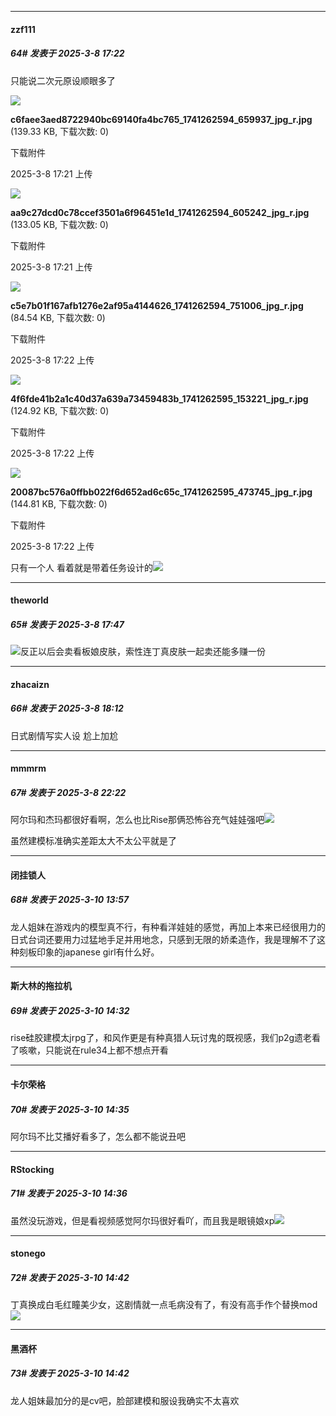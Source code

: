 ﻿
*****

####  zzf111  
##### 64#       发表于 2025-3-8 17:22

只能说二次元原设顺眼多了

<img src="https://img.saraba1st.com/forum/202503/08/172149bbhtybphutytct1u.jpg" referrerpolicy="no-referrer">

<strong>c6faee3aed8722940bc69140fa4bc765_1741262594_659937_jpg_r.jpg</strong> (139.33 KB, 下载次数: 0)

下载附件

2025-3-8 17:21 上传

<img src="https://img.saraba1st.com/forum/202503/08/172155lsgwlkete71dt11s.jpg" referrerpolicy="no-referrer">

<strong>aa9c27dcd0c78ccef3501a6f96451e1d_1741262594_605242_jpg_r.jpg</strong> (133.05 KB, 下载次数: 0)

下载附件

2025-3-8 17:21 上传

<img src="https://img.saraba1st.com/forum/202503/08/172205iyb91v88iyw6ev0u.jpg" referrerpolicy="no-referrer">

<strong>c5e7b01f167afb1276e2af95a4144626_1741262594_751006_jpg_r.jpg</strong> (84.54 KB, 下载次数: 0)

下载附件

2025-3-8 17:22 上传

<img src="https://img.saraba1st.com/forum/202503/08/172212q7777zkakdo43gid.jpg" referrerpolicy="no-referrer">

<strong>4f6fde41b2a1c40d37a639a73459483b_1741262595_153221_jpg_r.jpg</strong> (124.92 KB, 下载次数: 0)

下载附件

2025-3-8 17:22 上传

<img src="https://img.saraba1st.com/forum/202503/08/172219ouufd9w699afbo6w.jpg" referrerpolicy="no-referrer">

<strong>20087bc576a0ffbb022f6d652ad6c65c_1741262595_473745_jpg_r.jpg</strong> (144.81 KB, 下载次数: 0)

下载附件

2025-3-8 17:22 上传

只有一个人 看着就是带着任务设计的<img src="https://static.saraba1st.com/image/smiley/face2017/019.png" referrerpolicy="no-referrer">


*****

####  theworld  
##### 65#       发表于 2025-3-8 17:47

<img src="https://static.saraba1st.com/image/smiley/face2017/067.png" referrerpolicy="no-referrer">反正以后会卖看板娘皮肤，索性连丁真皮肤一起卖还能多赚一份


*****

####  zhacaizn  
##### 66#       发表于 2025-3-8 18:12

日式剧情写实人设 尬上加尬


*****

####  mmmrm  
##### 67#       发表于 2025-3-8 22:22

阿尔玛和杰玛都很好看啊，怎么也比Rise那俩恐怖谷充气娃娃强吧<img src="https://static.saraba1st.com/image/smiley/face2017/037.png" referrerpolicy="no-referrer">

虽然建模标准确实差距太大不太公平就是了


*****

####  闭挂锁人  
##### 68#       发表于 2025-3-10 13:57

龙人姐妹在游戏内的模型真不行，有种看洋娃娃的感觉，再加上本来已经很用力的日式台词还要用力过猛地手足并用地念，只感到无限的娇柔造作，我是理解不了这种刻板印象的japanese girl有什么好。


*****

####  斯大林的拖拉机  
##### 69#       发表于 2025-3-10 14:32

rise硅胶建模太jrpg了，和风作更是有种真猎人玩讨鬼的既视感，我们p2g遗老看了咳嗽，只能说在rule34上都不想点开看

*****

####  卡尔荣格  
##### 70#       发表于 2025-3-10 14:35

阿尔玛不比艾播好看多了，怎么都不能说丑吧


*****

####  RStocking  
##### 71#       发表于 2025-3-10 14:36

虽然没玩游戏，但是看视频感觉阿尔玛很好看吖，而且我是眼镜娘xp<img src="https://static.saraba1st.com/image/smiley/face2017/050.png" referrerpolicy="no-referrer">


*****

####  stonego  
##### 72#       发表于 2025-3-10 14:42

丁真换成白毛红瞳美少女，这剧情就一点毛病没有了，有没有高手作个替换mod<img src="https://static.saraba1st.com/image/smiley/face2017/048.png" referrerpolicy="no-referrer">

*****

####  黑酒杯  
##### 73#       发表于 2025-3-10 14:42

龙人姐妹最加分的是cv吧，脸部建模和服设我确实不太喜欢

